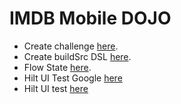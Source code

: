 # IMDB Mobile DOJO

- Create challenge [here](https://docs.google.com/document/d/1WGPBpmMCF2D6_S2o3lywXk7bK-yVElpky2-vvg6YKNc/edit).
- Create buildSrc DSL [here](https://innovance.com.tr/jetpack-compose-migration-to-gradle-kotlin-dsl/).
- Flow State [here](https://developer.android.com/kotlin/flow/stateflow-and-sharedflow).
- Hilt UI Test Google [here](https://developer.android.com/training/dependency-injection/hilt-testing#kts)
- Hilt UI test [here](https://joebirch.co/android/testing-an-authentication-form-with-jetpack-compose/)
